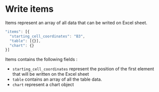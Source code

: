# Write items

Items represent an array of all data that can be writed on Excel sheet.

```javascript
"items": [{
  "starting_cell_coordinates": "B3",
  "table": [{}],
  "chart": {}
}]
```

Items contains the following fields :

* `starting_cell_coordinates` represent the position of the first element that will be written on the Excel sheet
* `table` contains an array of all the table data.
* `chart` represent a chart object

